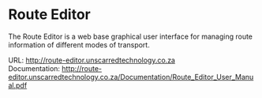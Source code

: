 # Route Editor
The Route Editor is a web base graphical user interface for managing route information of different modes of transport.

URL:            http://route-editor.unscarredtechnology.co.za
<br>
Documentation:  http://route-editor.unscarredtechnology.co.za/Documentation/Route_Editor_User_Manual.pdf
